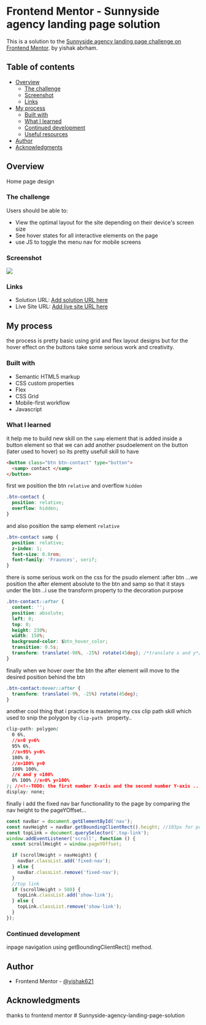 # Frontend Mentor - Sunnyside agency landing page solution

This is a solution to the [Sunnyside agency landing page challenge on Frontend Mentor](https://www.frontendmentor.io/challenges/sunnyside-agency-landing-page-7yVs3B6ef). by yishak abrham.

## Table of contents

- [Overview](#overview)
  - [The challenge](#the-challenge)
  - [Screenshot](#screenshot)
  - [Links](#links)
- [My process](#my-process)
  - [Built with](#built-with)
  - [What I learned](#what-i-learned)
  - [Continued development](#continued-development)
  - [Useful resources](#useful-resources)
- [Author](#author)
- [Acknowledgments](#acknowledgments)

## Overview

Home page design

### The challenge

Users should be able to:

- View the optimal layout for the site depending on their device's screen size
- See hover states for all interactive elements on the page
- use JS to toggle the menu nav for mobile screens

### Screenshot

![](./screenshot.jpg)

### Links

- Solution URL: [Add solution URL here](https://your-solution-url.com)
- Live Site URL: [Add live site URL here](https://your-live-site-url.com)

## My process

the process is pretty basic using grid and flex layout designs but for the hover effect on the buttons take some serious work and creativity.

### Built with

- Semantic HTML5 markup
- CSS custom properties
- Flex
- CSS Grid
- Mobile-first workflow
- Javascript

### What I learned

it help me to build new skill on the `samp` element that is added inside a button element so that we can add another psudoelement on the button (later used to hover) so its pretty usefull skill to have

```html
<button class="btn btn-contact" type="button">
  <samp> contact </samp>
</button>
```

first we position the btn `relative` and overflow `hidden`

```css
.btn-contact {
  position: relative;
  overflow: hidden;
}
```

and also position the samp element `relative`

```css
.btn-contact samp {
  position: relative;
  z-index: 1;
  font-size: 0.8rem;
  font-family: 'Fraunces', serif;
}
```

there is some serious work on the css for the psudo element :after btn ...we position the after element absolute to the btn and samp so that it stays under the btn ..i use the transform property to the decoration purpose

```css
.btn-contact::after {
  content: '';
  position: absolute;
  left: 0;
  top: 0;
  height: 230%;
  width: 150%;
  background-color: $btn_hover_color;
  transition: 0.5s;
  transform: translate(-98%, -25%) rotate(45deg); /*translate x and y*/
}
```

finally when we hover over the btn the after element will move to the desired position behind the btn

```css
.btn-contact:hover::after {
  transform: translate(-9%, -25%) rotate(45deg);
}
```

another cool thing that i practice is mastering my css clip path skill which used to snip the polygon by `clip-path ` property..

```css
clip-path: polygon(
  0 6%,
  //x=0 y=6%
  95% 6%,
  //x=95% y=6%
  100% 0,
  //x=100% y=0
  100% 100%,
  //x and y =100%
  0% 100% //x=0% y=100%
); //<!--TODO: the first number X-axis and the second number Y-axis ...co-ordinate from the top left of polygone(0,0)
display: none;
```

finally i add the fixed nav bar functionallity to the page by comparing the nav height to the pageYOffset...

```js
const navBar = document.getElementById('nav');
const navHeight = navBar.getBoundingClientRect().height; //103px for pc
const topLink = document.querySelector('.top-link');
window.addEventListener('scroll', function () {
  const scrollHeight = window.pageYOffset;

  if (scrollHeight > navHeight) {
    navBar.classList.add('fixed-nav');
  } else {
    navBar.classList.remove('fixed-nav');
  }
  //top link
  if (scrollHeight > 500) {
    topLink.classList.add('show-link');
  } else {
    topLink.classList.remove('show-link');
  }
});
```

### Continued development

inpage navigation using getBoundingClientRect() method.

## Author

- Frontend Mentor - [@yishak621](https://www.frontendmentor.io/profile/yourusername)

## Acknowledgments

thanks to frontend mentor
#   S u n n y s i d e - a g e n c y - l a n d i n g - p a g e - s o l u t i o n  
 